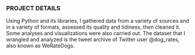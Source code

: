 ### PROJECT DETAILS

Using Python and its libraries, I gathered data from a variety of sources and in a variety of formats, assessed its quality and tidiness, then cleaned it. Some analyses and visualizations were also carried out. The dataset that I wrangled and analyzed is the tweet archive of Twitter user @dog_rates, also known as WeRateDogs.
